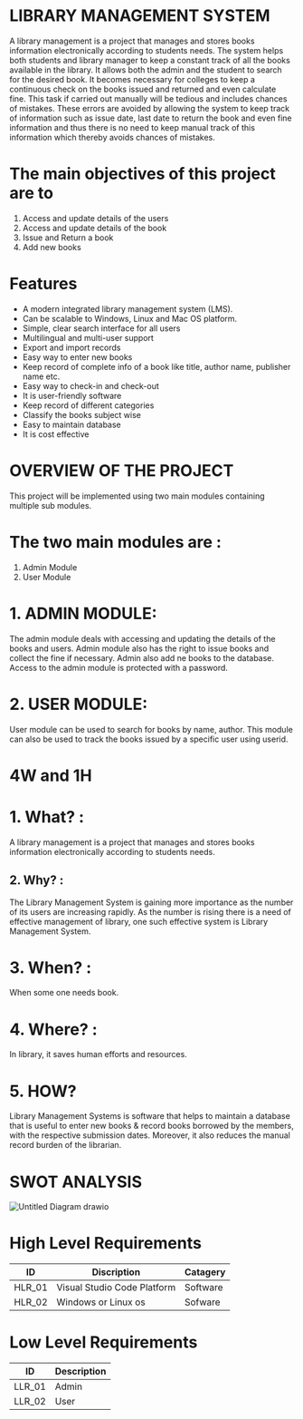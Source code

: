 # LIBRARY MANAGEMENT SYSTEM

  A library management is a project that manages and stores books information electronically according to students needs. The system helps both students and library manager to keep a constant track of all the books available in the library. It allows both the admin and the student to search for the desired book. It becomes necessary for colleges to keep a continuous check on the books issued and returned and even calculate fine. This task if carried out manually will be tedious and includes chances of mistakes. These errors are avoided by allowing the system to keep track of information such as issue date, last date to return the book and even fine information and thus there is no need to keep manual track of this information which thereby avoids chances of mistakes.

# The main objectives of this project are to
1. Access and update details of the users
2. Access and update details of the book
3. Issue and Return a book
4. Add new books

# Features
 - A modern integrated library management system (LMS).
 - Can be scalable to Windows, Linux and Mac OS platform.
 - Simple, clear search interface for all users
 - Multilingual and multi-user support
 - Export and import records
 - Easy way to enter new books
 - Keep record of complete info of a book like title, author name, publisher name etc.
 - Easy way to check-in and check-out
 - It is user-friendly software
 - Keep record of different categories
 - Classify the books subject wise
 - Easy to maintain database
 - It is cost effective

# OVERVIEW OF THE PROJECT
This project will be implemented using two main modules containing multiple sub modules.

# The two main modules are :
1. Admin Module
2. User Module

# 1. ADMIN MODULE:
The admin module deals with accessing and updating the details of the books and users. Admin module also has the right to issue books and collect the fine if necessary. Admin also add ne books to the database. Access to the admin module is protected with a password.

# 2. USER MODULE:
User module can be used to search for books by name, author. This module can also be used to track the books issued by a specific user using userid.

# 4W and 1H

# 1. What? : 
A library management is a project that manages and stores books information electronically according to students needs.
## 2. Why? : 
The Library Management System is gaining more importance as the number of its users are increasing rapidly. As the number is rising there is a need of effective management of library, one such effective system is Library Management System.
# 3. When? : 
When some one needs book. 
# 4. Where? : 
In library, it saves human efforts and resources. 
# 5. HOW?
Library Management Systems is software that helps to maintain a database that is useful to enter new books & record books borrowed by the members, with the respective submission dates. Moreover, it also reduces the manual record burden of the librarian.


# SWOT ANALYSIS

![Untitled Diagram drawio](https://user-images.githubusercontent.com/94165024/142719242-6dd2c0d4-ae9a-4a60-9f21-7e13a4929940.png)


# High Level Requirements
| ID  | Discription | Catagery |
| ------ | ------ | ------ |
| HLR_01 | Visual Studio Code Platform | Software |
| HLR_02 | Windows or Linux os | Sofware |

# Low Level Requirements
| ID | Description |
| ----- | ----- |
| LLR_01 | Admin |
| LLR_02 | User |
